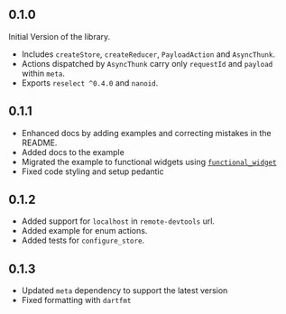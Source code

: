 ## 0.1.0

Initial Version of the library.

* Includes `createStore`, `createReducer`, `PayloadAction` and `AsyncThunk`.
* Actions dispatched by `AsyncThunk` carry only `requestId` and `payload` within `meta`.
* Exports `reselect ^0.4.0` and `nanoid`.

## 0.1.1

* Enhanced docs by adding examples and correcting mistakes in the README.
* Added docs to the example
* Migrated the example to functional widgets using [`functional_widget`](https://github.com/rrousselGit/functional_widget)
* Fixed code styling and setup pedantic

## 0.1.2

* Added support for `localhost` in `remote-devtools` url.
* Added example for enum actions.
* Added tests for `configure_store`.

## 0.1.3

* Updated `meta` dependency to support the latest version
* Fixed formatting with `dartfmt`
